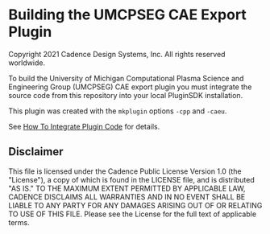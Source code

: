 # Building the UMCPSEG CAE Export Plugin
Copyright 2021 Cadence Design Systems, Inc. All rights reserved worldwide.

To build the University of Michigan Computational Plasma Science and Engineering 
Group (UMCPSEG) CAE export plugin you must integrate the source code from this repository 
into your local PluginSDK installation.

This plugin was created with the `mkplugin` options `-cpp` and `-caeu`.

See [How To Integrate Plugin Code][HowTo] for details.

[HowTo]: https://github.com/pointwise/How-To-Integrate-Plugin-Code

## Disclaimer
This file is licensed under the Cadence Public License Version 1.0 (the "License"), a copy of which is found in the LICENSE file, and is distributed "AS IS." 
TO THE MAXIMUM EXTENT PERMITTED BY APPLICABLE LAW, CADENCE DISCLAIMS ALL WARRANTIES AND IN NO EVENT SHALL BE LIABLE TO ANY PARTY FOR ANY DAMAGES ARISING OUT OF OR RELATING TO USE OF THIS FILE. 
Please see the License for the full text of applicable terms.
